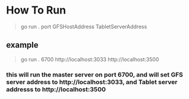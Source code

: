 # How To Run

> go run . port GFSHostAddress TabletServerAddress

## example

> go run . 6700 http://localhost:3033 http://localhost:3500

### this will run the master server on port 6700, and will set GFS server address to http://localhost:3033, and Tablet server addresss to http://localhost:3500
